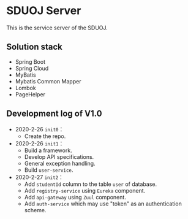 # SDUOJ Server

This is the service server of the SDUOJ.

## Solution stack

*   Spring Boot
*   Spring Cloud
*   MyBatis
*   Mybatis Common Mapper
*   Lombok
*   PageHelper

## Development log of V1.0

*   2020-2-26 `init0`：
    *   Create the repo.
*   2020-2-26 `init1`：
    *   Build a framework.
    *   Develop API specifications.
    *   General exception handling.
    *   Build `user-service`.
*   2020-2-27 `init2`：
    *   Add `studentId` column to the table `user`  of database.
    *   Add `registry-service` using `Eureka` component.
    *   Add `api-gateway` using `Zuul` component.
    *   Add `auth-service` which may use "token" as an authentication scheme.
